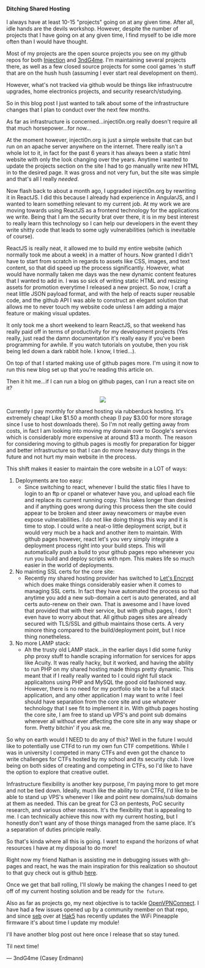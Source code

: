 #### Ditching Shared Hosting

I always have at least 10-15 "projects" going on at any given time. After all, idle hands are the devils workshop. 
However, despite the number of projects that I have going on at any given time, I find myself to be idle more often than I would have thought.

Most of my projects are the open source projects you see on my github repos for both [Injection](https://github.com/InjectionSoftwareDevelopment) and [3ndG4me](https://github.com/3ndG4me).
I'm maintaining several projects there, as well as a few closed source projects for some cool games 'n stuff that are on the hush hush (assuming I ever start real development on them).

However, what's not tracked via github would be things like infrastrucutre upgrades, home electronics projects, and security research/studying.

So in this blog post I just wanted to talk about some of the infrastructure changes that I plan to conduct over the next few months.

As far as infrastructure is concerned...injecti0n.org really doesn't require all that much horsepower...for now...

At the moment however, injecti0n.org is just a simple website that can but run on an apache server anywhere on the internet.
There really isn't a whole lot to it, in fact for the past 6 years it has always been a static html website with only the look changing over the years.
Anytime I wanted to update the projects section on the site I had to go manually write new HTML in to the desired page. It was gross and not very fun, but the site was simple and that's all I really *needed*.

Now flash back to about a month ago, I upgraded injecti0n.org by rewriting it in ReactJS. I did this because I already had experience in AngularJS, and I wanted to learn something relevant to my current job.
At my work we are moving towards using ReactJS as a frontend technology for the applications we write. Being that I am the security brat over there, it is in my best interest to really learn this technology so I can help our developers in the event they write shitty code that leads to some ugly vulnerabilities (which is inevitable of course).

ReactJS is really neat, it allowed me to build my entire website (which normally took me about a week) in a matter of hours. Now granted I didn't have to start from scratch in regards to assets like CSS, images, and text content, so that did speed up the process significantly.
However, what would have normally taken me days was the new dynamic content features that I wanted to add in. I was so sick of writing static HTML and resizing assets for promotion everytime I released a new project.
So now, I craft a neat little JSON payload format, and with the help of reacts super reusable code, and the github API I was able to construct an elegant solution that allows me to never touch my website code unless I am adding a major feature or making visual updates.

It only took me a short weekend to learn ReactJS, so that weekend has really paid off in terms of productivity for my development projects 
(Yes really, just read the damn documentation it's really easy if you've been programming for awhile. If you watch tutorials on youtube, then you risk being led down a dark rabbit hole. I know, I tried...).

On top of that I started making use of github pages more. I'm using it now to run this new blog set up that you're reading this article on. 

Then it hit me...if I can run a blog on github pages, can I run a react site on it?
<p align="center">
<img src="https://i.imgflip.com/2ctii4.jpg"/>
</p>

Currently I pay monthly for shared hosting via rubberduck hosting. It's extremely cheap! Like $1.50 a month cheap (I pay $3.00 for more storage since I use to host downloads there).
So I'm not really getting away from costs, in fact I am looking into moving my domain over to Google's services which is considerably more expensive at around $13 a month.
The reason for considering moving to github pages is mostly for preparation for bigger and better infrastructure so that I can do more heavy duty things in the future and not hurt my main website in the process.

This shift makes it easier to maintain the core website in a LOT of ways:

1. Deployments are too easy: 
    - Since switching to react, whenever I build the static files I have to login to an ftp or cpanel or 
	whatever have you, and upload each file and replace its current running copy. This takes longer than desired and if anything goes 
	wrong during this process then the site could appear to be broken and steer away newcomers or maybe even expose vulnerabilities. 
	I do not like doing things this way and it is time to stop. I could write a neat-o little deployment script, but it would very much be a hack and another item to maintain.
	With github pages however, react let's you very simply integrate a deployment process right into your build steps. This will automatically push a build to your github pages repo whenever you run you build and deploy scripts with npm.
	This makes life so much easier in the world of deployments.
2. No mainting SSL certs for the core site:
    - Recently my shared hosting provider has switched to [Let's Encrypt](https://letsencrypt.org/) which does make things considerably easier when it comes to managing SSL certs.
		    In fact they have automated the process so that anytime you add a new sub-domain a cert is auto generated, and all certs auto-renew on their own. That is awesome and I have loved that provided that with their service, but with github pages, I don't even have to worry about that. All github pages sites are already secured with TLS/SSL and github maintains those certs. A very minore thing compared to the build/deployment point, but I nice thing nonetheless.
3. No more LAMP stack:
    - Ah the trusty old LAMP stack...in the earlier days I did some funky php proxy stuff to handle scraping information for services for apps like Acuity. It was really hacky, but it worked, and having the ability to run PHP on my shared hosting made things pretty dynamic. This meant that if I really really wanted to I could right full stack applicaitons using PHP and MySQL the good old fashioned way. However, there is no need for my portfolio site to be a full stack application, and any other application I may want to write I feel should have separation from the core site and use whatever technology that I see fit to implement it in. With github pages hosting the core site, I am free to stand up VPS's and point sub domains wherever all without ever affecting the core site in any way shape or form. Pretty bitchin' if you ask me.

So why on earth would I NEED to do any of this? Well in the future I would like to potentially use CTFd to run my own fun CTF competitions. While I was in university I competed in many CTFs and even got the chance to write challenges for CTFs hosted by my school and its security club. I love being on both sides of creating and competing in CTFs, so I'd like to have the option to explore that creative outlet.

Infrastructure flexibility is another key purpose, I'm paying more to get more and not be tied down. Ideally, much like the ability to run CTFd, I'd like to be able to stand up VPS's whenever I like and point new domains/sub domains at them as needed. This can be great for C3 on pentests, PoC security research, and various other reasons. It's the flexibility that is appealing to me. I can technically achieve this now with my current hosting, but I honestly don't want any of those things managed from the same place. It's a separation of duties principle really.

So that's kinda where all this is going. I want to expand the horizons of what resources I have at my disposal to do more!

Right now my friend Nathan is assisting me in debugging issues with gh-pages and react, he was the main inspiration for this realization so shoutout to that guy check out is github [here](https://github.com/gibsonnathan).

Once we get that ball rolling, I'll slowly be making the changes I need to get off of my current hosting solution and be ready for `the future`.

Also as far as projects go, my next objective is to tackle [OpenVPNConnect](https://github.com/InjectionSoftwareDevelopment/OpenVPNConnect). I have had a few issues opened up by a community member on that repo, and since [seb](https://github.com/sebkinne) over at [Hak5](https://www.hak5.org/) has recently updates the WiFi Pineapple firmware it's about time I update my module!

I'll have another blog post out here once I release that so stay tuned.

Til next time!

&mdash; 3ndG4me (Casey Erdmann)
